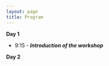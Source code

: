```yaml
---
layout: page
title: Program
---
```



**Day 1**

- 9:15 - ***Introduction of the workshop***



**Day 2**
















